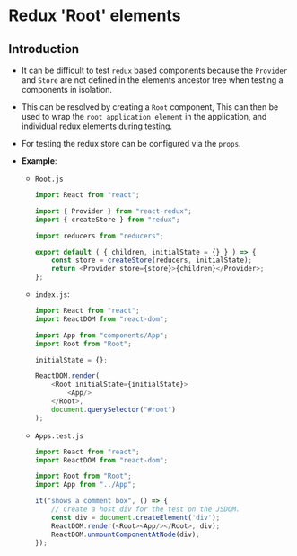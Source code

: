 # Redux 'Root' elements

## Introduction

* It can be difficult to test `redux` based components because the `Provider` and `Store` are not defined in the elements ancestor tree when testing a components in isolation.

* This can be resolved by creating a `Root` component, This can then be used to wrap the `root application element` in the application, and individual redux elements during testing.

* For testing the redux store can be configured via the `props`.

* __Example__:

    * `Root.js`

        ```javascript
        import React from "react";

        import { Provider } from "react-redux";
        import { createStore } from "redux";

        import reducers from "reducers";

        export default ( { children, initialState = {} } ) => {
            const store = createStore(reducers, initialState);
            return <Provider store={store}>{children}</Provider>;
        };
        ```

    * `index.js`:

        ```javascript
        import React from "react";
        import ReactDOM from "react-dom";

        import App from "components/App";
        import Root from "Root";

        initialState = {};

        ReactDOM.render(
            <Root initialState={initialState}>
                <App/>
            </Root>,
            document.querySelector("#root")
        );  
        ```
    
    * `Apps.test.js`

        ```javascript
        import React from "react";
        import ReactDOM from "react-dom";

        import Root from "Root";
        import App from "../App";

        it("shows a comment box", () => {
            // Create a host div for the test on the JSDOM.
            const div = document.createElement('div');
            ReactDOM.render(<Root><App/></Root>, div);
            ReactDOM.unmountComponentAtNode(div);
        });
        ```